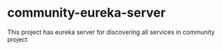 # community-eureka-server
This project has eureka server for discovering all services in community project
